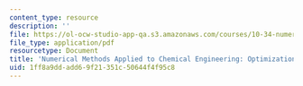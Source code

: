 ```yaml
---
content_type: resource
description: ''
file: https://ol-ocw-studio-app-qa.s3.amazonaws.com/courses/10-34-numerical-methods-applied-to-chemical-engineering-fall-2015/1ff8a9ddadd69f21351c50644f4f95c8_MIT10_34F15_Lec10.pdf
file_type: application/pdf
resourcetype: Document
title: 'Numerical Methods Applied to Chemical Engineering: Optimization 1'
uid: 1ff8a9dd-add6-9f21-351c-50644f4f95c8
---
```


